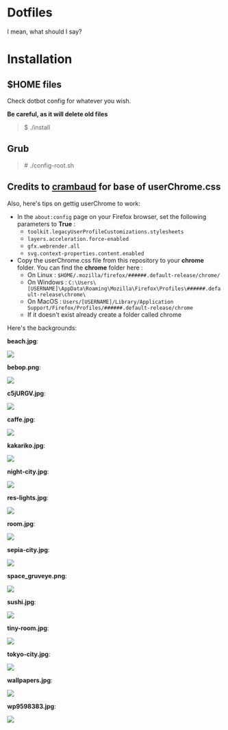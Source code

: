 # Dotfiles

I mean, what should I say?

# Installation

## $HOME files

Check dotbot config for whatever you wish.

**Be careful, as it will delete old files**

> $ ./install

## Grub

> \# ./config-root.sh


## Credits to [crambaud](https://github.com/crambaud) for base of userChrome.css
Also, here's tips on gettig userChrome to work:
- In the ```about:config``` page on your Firefox browser, set the following parameters to **True** :
  - ```toolkit.legacyUserProfileCustomizations.stylesheets```
  - ```layers.acceleration.force-enabled```
  - ```gfx.webrender.all```
  - ```svg.context-properties.content.enabled```
- Copy the userChrome.css file from this repository to your **chrome** folder. You can find the **chrome** folder here :
  - On Linux : ```$HOME/.mozilla/firefox/######.default-release/chrome/```
  - On Windows : ```C:\Users\[USERNAME]\AppData\Roaming\Mozilla\Firefox\Profiles\######.default-release\chrome\```
  - On MacOS : ```Users/[USERNAME]/Library/Application Support/Firefox/Profiles/######.default-release/chrome```
  - If it doesn't exist already create a folder called chrome

Here's the backgrounds:

**beach.jpg**:

![](beach.jpg)

**bebop.png**:

![](bebop.png)

**c5jURGV.jpg**:

![](c5jURGV.jpg)

**caffe.jpg**:

![](caffe.jpg)

**kakariko.jpg**:

![](kakariko.jpg)

**night-city.jpg**:

![](night-city.jpg)

**res-lights.jpg**:

![](res-lights.jpg)

**room.jpg**:

![](room.jpg)

**sepia-city.jpg**:

![](sepia-city.jpg)

**space_gruveye.png**:

![](space_gruveye.png)

**sushi.jpg**:

![](sushi.jpg)

**tiny-room.jpg**:

![](tiny-room.jpg)

**tokyo-city.jpg**:

![](tokyo-city.jpg)

**wallpapers.jpg**:

![](wallpapers.jpg)

**wp9598383.jpg**:

![](wp9598383.jpg)
